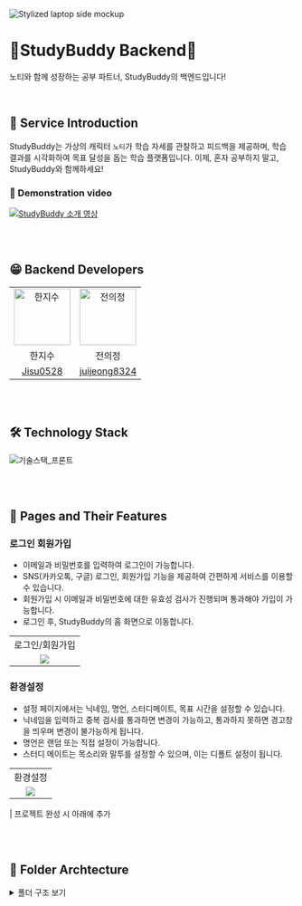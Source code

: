 ![Stylized laptop side mockup](https://github.com/user-attachments/assets/b64e834b-dae0-43f0-9c2e-b42139c6b804)
# 🐣StudyBuddy Backend🐣
노티와 함께 성장하는 공부 파트너, StudyBuddy의 백엔드입니다!

<br>

## 🔎 Service Introduction
StudyBuddy는 가상의 캐릭터 `노티`가 학습 자세를 관찰하고 피드백을 제공하며, 학습 결과를 시각화하여 목표 달성을 돕는 학습 플랫폼입니다.
이제, 혼자 공부하지 말고, StudyBuddy와 함께하세요!
### 🎥 Demonstration video
[![StudyBuddy 소개 영상](https://github.com/user-attachments/assets/8a6c9c70-004c-4e74-9f5e-1d58c37a0141)
](https://youtu.be/QcWG6GFLRQc)

<br><br>

## 😁 Backend Developers
<table>
  <tbody>
    <tr>
      <td align="center"><img src="https://github.com/user-attachments/assets/558fe1f1-15de-436b-971c-a0d8d44ee371"width="100px;" alt="한지수"/></td>
      <td align="center"><img src="https://github.com/user-attachments/assets/57b38a95-4dbf-4a95-89b5-8dea210157ac" width="100px;" alt="전의정"/></td>
    <tr/>
    <tr>
        <td align="center">한지수</td><td align="center">전의정</td>
    </tr>
    <tr>
        <td align="center"><a href="https://github.com/Jisu0528">Jisu0528</a></td>
        <td align="center"><a href="https://github.com/juijeong8324">juijeong8324</a></td>
    </tr>
  </tbody>
</table>

<br><br>

## 🛠️ Technology Stack
![기술스택_프론트](https://github.com/user-attachments/assets/fa2aaf97-e967-42ab-857d-867e5850a531)

<br><br>

## 📌 Pages and Their Features
### 로그인 회원가입
- 이메일과 비밀번호를 입력하여 로그인이 가능합니다.
- SNS(카카오톡, 구글) 로그인, 회원가입 기능을 제공하여 간편하게 서비스를 이용할 수 있습니다.
- 회원가입 시 이메일과 비밀번호에 대한 유효성 검사가 진행되며 통과해야 가입이 가능합니다.
- 로그인 후, StudyBuddy의 홈 화면으로 이동합니다.
<table>
  <tbody>
    <tr>
      <td align="center">로그인/회원가입</td>
    <tr/>
    <tr>
        <td align="center"><img src ="https://github.com/user-attachments/assets/e824ee13-ce56-4914-8840-43dbc05a5ddf"</td>
    </tr>
  </tbody>
</table>

### 환경설정
- 설정 페이지에서는 닉네임, 명언, 스터디메이트, 목표 시간을 설정할 수 있습니다.
- 닉네임을 입력하고 중복 검사를 통과하면 변경이 가능하고, 통과하지 못하면 경고창을 띄우며 변경이 불가능하게 됩니다.
- 명언은 랜덤 또는 직접 설정이 가능합니다.
- 스터디 메이트는 목소리와 말투를 설정할 수 있으며, 이는 디폴트 설정이 됩니다.
<table>
  <tbody>
    <tr>
      <td align="center">환경설정</td>
    <tr/>
    <tr>
        <td align="center"><img src ="https://github.com/user-attachments/assets/3c493913-a7b9-4f4e-8ac7-29449bdd1bdf" /></td>
    </tr>
  </tbody>
</table>

| 프로젝트 완성 시 아래에 추가

<br><br>

## 📂 Folder Archtecture
<details>
  <summary>폴더 구조 보기</summary>

  ```plaintext
📦 Front-end
 ├─ 📂public
 │  ├─ 📜favicon.ico
 │  ├─ 📜index.html
 │  ├─ 📜manifest.json
 │  └─ 📜robots.txt
 ├─ 📂src
 │  ├─ 📂api
 │  │  ├─ 📜auth.ts
 │  │  ├─ 📜index.ts
 │  │  └─ 📜user.ts
 │  ├─ 📂assets
 │  │  ├─ 📂audio
 │  │  │  ├─ 📜voice1.mp3
 │  │  │  ├─ 📜whitenoise.mp3
 │  │  │  └─ ...
 │  │  ├─ 📂fonts
 │  │  │  ├─ 📜InterBold.ttf
 │  │  │  ├─ 📜InterExtraBold.ttf
 │  │  │  └─ ...
 │  │  ├─ 📂images
 │  │  │  ├─ 📜account.png
 │  │  │  ├─ 📜arrow_right.png
 │  │  │  └─ ...
 │  │  └─ 📜Search_light.svg
 │  ├─ 📂components
 │  │  ├─ 📂account
 │  │  │  ├─ 📜GoogleButton.tsx
 │  │  │  ├─ 📜Join.tsx
 │  │  │  └─ ...
 │  │  ├─ 📂calendar
 │  │  │  ├─ 📜CalendarContext.tsx
 │  │  │  ├─ 📜Day.tsx
 │  │  │  └─ ...
 │  │  ├─ 📂common
 │  │  │  ├─ 📂Icons
 │  │  │  │  ├─ 📜CheckIcon.tsx
 │  │  │  │  └─ 📜SearchIcon.tsx
 │  │  │  ├─ 📂Layout
 │  │  │  │  ├─ 📜Footer.tsx
 │  │  │  │  ├─ 📜GenerateLayout.tsx
 │  │  │  │  └─ 📜MainLayout.tsx
 │  │  │  ├─ 📜AlertModal.tsx
 │  │  │  ├─ 📜Button.tsx
 │  │  │  └─ ...
 │  │  └─ ...
 │  ├─ 📂shared
 │  │  ├─ 📜Header.tsx
 │  │  ├─ 📜Router.tsx
 │  │  └─ Sidebar.tsx
 │  ├─ 📂pages
 │  │  ├─ 📜Account.tsx
 │  │  ├─ 📜Calender.tsx
 │  │  ├─ 📜Group.tsx
 │  │  ├─ 📜GroupGenerate.tsx
 │  │  ├─ 📜GroupMain.tsx
 │  │  └─ ...
 │  ├─ 📂styles
 │  │  ├─ 📜font.css
 │  │  ├─ 📜GlobalStyle.tsx
 │  │  └─ ...
 │  ├─ 📜App.tsx
 │  └─ 📜index.tsx
 ├─ 📜.env
 ├─ 📜.gitignore
 ├─ 📜package-lock.json
 ├─ 📜package.json
 ├─ 📜README.md
 └─ 📜tsconfig.json
